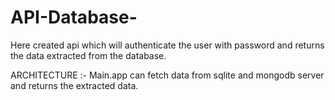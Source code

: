 # API-Database-
Here created api which will authenticate the user with password and returns the data extracted from the database.

ARCHITECTURE :- 
Main.app can fetch data from sqlite and mongodb server and returns the extracted data.
